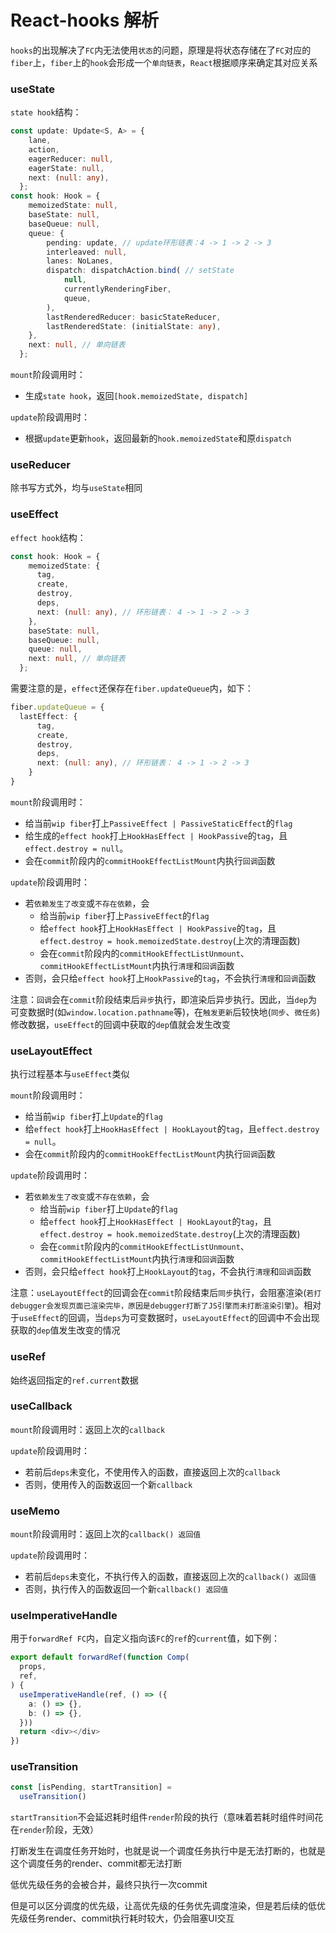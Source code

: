 # React-hooks 解析

`hooks`的出现解决了`FC`内无法使用`状态`的问题，原理是将状态存储在了`FC`对应的`fiber`上，`fiber`上的`hook`会形成一个`单向链表`，`React`根据顺序来确定其对应关系

### useState

`state hook`结构：

```ts
const update: Update<S, A> = {
    lane,
    action,
    eagerReducer: null,
    eagerState: null,
    next: (null: any),
  };
const hook: Hook = {
    memoizedState: null,
    baseState: null,
    baseQueue: null,
    queue: {
        pending: update, // update环形链表：4 -> 1 -> 2 -> 3
        interleaved: null,
        lanes: NoLanes,
        dispatch: dispatchAction.bind( // setState
            null,
            currentlyRenderingFiber,
            queue,
        ),
        lastRenderedReducer: basicStateReducer,
        lastRenderedState: (initialState: any),
    },
    next: null, // 单向链表
  };
```

`mount`阶段调用时：

- 生成`state hook`，返回`[hook.memoizedState, dispatch]`

`update`阶段调用时：

- 根据`update`更新`hook`，返回最新的`hook.memoizedState`和原`dispatch`

### useReducer

除书写方式外，均与`useState`相同

### useEffect

`effect hook`结构：

```ts
const hook: Hook = {
    memoizedState: {
      tag,
      create,
      destroy,
      deps,
      next: (null: any), // 环形链表： 4 -> 1 -> 2 -> 3
    },
    baseState: null,
    baseQueue: null,
    queue: null,
    next: null, // 单向链表
  };
```

需要注意的是，`effect`还保存在`fiber.updateQueue`内，如下：

```ts
fiber.updateQueue = {
  lastEffect: {
      tag,
      create,
      destroy,
      deps,
      next: (null: any), // 环形链表： 4 -> 1 -> 2 -> 3
    }
}
```

`mount`阶段调用时：

- 给当前`wip fiber`打上`PassiveEffect | PassiveStaticEffect`的`flag`
- 给生成的`effect hook`打上`HookHasEffect | HookPassive`的`tag`，且`effect.destroy = null`。
- 会在`commit`阶段内的`commitHookEffectListMount`内执行`回调`函数

`update`阶段调用时：

- 若`依赖发生了改变`或`不存在依赖`，会
  - 给当前`wip fiber`打上`PassiveEffect`的`flag`
  - 给`effect hook`打上`HookHasEffect | HookPassive`的`tag`，且`effect.destroy = hook.memoizedState.destroy`(上次的清理函数)
  - 会在`commit`阶段内的`commitHookEffectListUnmount`、`commitHookEffectListMount`内执行`清理`和`回调`函数
- 否则，会只给`effect hook`打上`HookPassive`的`tag`，不会执行`清理`和`回调`函数

注意：`回调`会在`commit`阶段结束后`异步`执行，即渲染后异步执行。因此，当`dep`为可变数据时(如`window.location.pathname`等)，在`触发更新`后较快地(`同步`、`微任务`)修改数据，`useEffect`的回调中获取的`dep`值就会发生改变

### useLayoutEffect

执行过程基本与`useEffect`类似

`mount`阶段调用时：

- 给当前`wip fiber`打上`Update`的`flag`
- 给`effect hook`打上`HookHasEffect | HookLayout`的`tag`，且`effect.destroy = null`。
- 会在`commit`阶段内的`commitHookEffectListMount`内执行`回调`函数

`update`阶段调用时：

- 若`依赖发生了改变`或`不存在依赖`，会
  - 给当前`wip fiber`打上`Update`的`flag`
  - 给`effect hook`打上`HookHasEffect | HookLayout`的`tag`，且`effect.destroy = hook.memoizedState.destroy`(上次的清理函数)
  - 会在`commit`阶段内的`commitHookEffectListUnmount`、`commitHookEffectListMount`内执行`清理`和`回调`函数
- 否则，会只给`effect hook`打上`HookLayout`的`tag`，不会执行`清理`和`回调`函数

注意：`useLayoutEffect`的回调会在`commit`阶段结束后`同步`执行，会阻塞渲染(`若打debugger会发现页面已渲染完毕，原因是debugger打断了JS引擎而未打断渲染引擎`)。相对于`useEffect`的回调，当`deps`为可变数据时，`useLayoutEffect`的回调中不会出现获取的`dep`值发生改变的情况

### useRef

始终返回指定的`ref.current`数据

### useCallback

`mount`阶段调用时：返回上次的`callback`

`update`阶段调用时：

- 若前后`deps`未变化，不使用传入的函数，直接返回上次的`callback`
- 否则，使用传入的函数返回一个新`callback`

### useMemo

`mount`阶段调用时：返回上次的`callback() 返回值`

`update`阶段调用时：

- 若前后`deps`未变化，不执行传入的函数，直接返回上次的`callback() 返回值`
- 否则，执行传入的函数返回一个新`callback() 返回值`

### useImperativeHandle

用于`forwardRef FC`内，自定义指向该`FC`的`ref`的`current`值，如下例：

```ts
export default forwardRef(function Comp(
  props,
  ref,
) {
  useImperativeHandle(ref, () => ({
    a: () => {},
    b: () => {},
  }))
  return <div></div>
})
```

### useTransition

```ts
const [isPending, startTransition] =
  useTransition()
```

`startTransition`不会延迟耗时组件`render`阶段的执行（意味着若耗时组件时间花在`render`阶段，无效）
<!-- render阶段被打断是怎么个过程 -->

打断发生在调度任务开始时，也就是说一个调度任务执行中是无法打断的，也就是这个调度任务的render、commit都无法打断

低优先级任务的会被合并，最终只执行一次commit

但是可以区分调度的优先级，让高优先级的任务优先调度渲染，但是若后续的低优先级任务render、commit执行耗时较大，仍会阻塞UI交互
